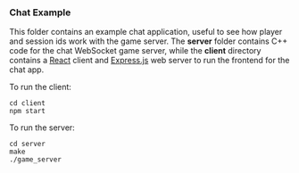 ### Chat Example

This folder contains an example chat application, useful to see how player and
session ids work with the game server. The **server** folder contains C++ code
for the chat WebSocket game server, while the **client** directory contains a
[React](https://reactjs.org/)
client and [Express.js](https://expressjs.com/) web server to run the frontend
for the chat app.

To run the client:

```shell
cd client
npm start
```

To run the server:

```shell
cd server
make
./game_server
```

